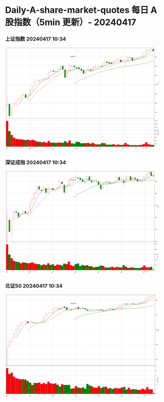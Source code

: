 
# Daily-A-share-market-quotes 每日 A 股指数（5min 更新）- 20240417

### 上证指数 20240417 10:34
![](./fig/2024/4/20240417-sh000001.png)

### 深证成指 20240417 10:34
![](./fig/2024/4/20240417-sz399001.png)

### 北证50 20240417 10:34
![](./fig/2024/4/20240417-bj899050.png)
